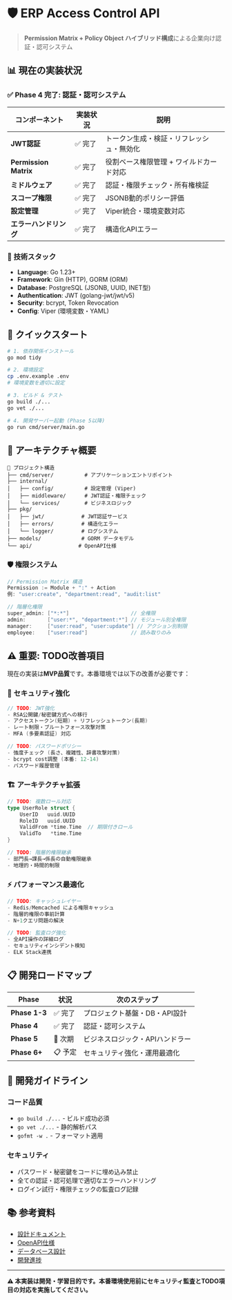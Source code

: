 # 🛡️ ERP Access Control API

> **Permission Matrix + Policy Object ハイブリッド構成**による企業向け認証・認可システム

## 📊 **現在の実装状況**

### ✅ **Phase 4 完了: 認証・認可システム**

| コンポーネント | 実装状況 | 説明 |
|---------------|----------|------|
| **JWT認証** | ✅ 完了 | トークン生成・検証・リフレッシュ・無効化 |
| **Permission Matrix** | ✅ 完了 | 役割ベース権限管理 + ワイルドカード対応 |
| **ミドルウェア** | ✅ 完了 | 認証・権限チェック・所有権検証 |
| **スコープ権限** | ✅ 完了 | JSONB動的ポリシー評価 |
| **設定管理** | ✅ 完了 | Viper統合・環境変数対応 |
| **エラーハンドリング** | ✅ 完了 | 構造化APIエラー |

### 🎯 **技術スタック**
- **Language**: Go 1.23+
- **Framework**: Gin (HTTP), GORM (ORM)
- **Database**: PostgreSQL (JSONB, UUID, INET型)
- **Authentication**: JWT (golang-jwt/jwt/v5)
- **Security**: bcrypt, Token Revocation
- **Config**: Viper (環境変数・YAML)

## 🚀 **クイックスタート**

```bash
# 1. 依存関係インストール
go mod tidy

# 2. 環境設定
cp .env.example .env
# 環境変数を適切に設定

# 3. ビルド & テスト
go build ./...
go vet ./...

# 4. 開発サーバー起動 (Phase 5以降)
go run cmd/server/main.go
```

## 🔧 **アーキテクチャ概要**

```
📁 プロジェクト構造
├── cmd/server/          # アプリケーションエントリポイント
├── internal/
│   ├── config/          # 設定管理 (Viper)
│   ├── middleware/      # JWT認証・権限チェック
│   └── services/        # ビジネスロジック
├── pkg/
│   ├── jwt/            # JWT認証サービス
│   ├── errors/         # 構造化エラー
│   └── logger/         # ログシステム
├── models/             # GORM データモデル
└── api/               # OpenAPI仕様
```

### 🛡️ **権限システム**

```go
// Permission Matrix 構造
Permission := Module + ":" + Action
例: "user:create", "department:read", "audit:list"

// 階層化権限
super_admin: ["*:*"]                    // 全権限
admin:       ["user:*", "department:*"] // モジュール別全権限
manager:     ["user:read", "user:update"] // アクション別制限
employee:    ["user:read"]              // 読み取りのみ
```

## ⚠️ **重要: TODO改善項目**

現在の実装は**MVP品質**です。本番環境では以下の改善が必要です：

### 🔐 **セキュリティ強化**
```go
// TODO: JWT強化
- RSA公開鍵/秘密鍵方式への移行
- アクセストークン(短期) + リフレッシュトークン(長期)
- レート制限・ブルートフォース攻撃対策
- MFA (多要素認証) 対応

// TODO: パスワードポリシー
- 強度チェック (長さ、複雑性、辞書攻撃対策)
- bcrypt cost調整 (本番: 12-14)
- パスワード履歴管理
```

### 🏗️ **アーキテクチャ拡張**
```go
// TODO: 複数ロール対応
type UserRole struct {
    UserID   uuid.UUID
    RoleID   uuid.UUID  
    ValidFrom *time.Time  // 期限付きロール
    ValidTo   *time.Time
}

// TODO: 階層的権限継承
- 部門長→課長→係長の自動権限継承
- 地理的・時間的制限
```

### ⚡ **パフォーマンス最適化**
```go
// TODO: キャッシュレイヤー
- Redis/Memcached による権限キャッシュ
- 階層的権限の事前計算
- N+1クエリ問題の解決

// TODO: 監査ログ強化
- 全API操作の詳細ログ
- セキュリティインシデント検知
- ELK Stack連携
```

## 📋 **開発ロードマップ**

| Phase | 状況 | 次のステップ |
|-------|------|-------------|
| **Phase 1-3** | ✅ 完了 | プロジェクト基盤・DB・API設計 |
| **Phase 4** | ✅ 完了 | 認証・認可システム |
| **Phase 5** | 🚧 次期 | ビジネスロジック・APIハンドラー |
| **Phase 6+** | 📋 予定 | セキュリティ強化・運用最適化 |

## 🤝 **開発ガイドライン**

### コード品質
- `go build ./...` - ビルド成功必須
- `go vet ./...` - 静的解析パス
- `gofmt -w .` - フォーマット適用

### セキュリティ
- パスワード・秘密鍵をコードに埋め込み禁止
- 全ての認証・認可処理で適切なエラーハンドリング
- ログイン試行・権限チェックの監査ログ記録

## 📚 **参考資料**

- [設計ドキュメント](docs/design/)
- [OpenAPI仕様](api/openapi.yaml)
- [データベース設計](docs/migration/)
- [開発進捗](docs/progress/README.md)

---

**⚠️ 本実装は開発・学習目的です。本番環境使用前にセキュリティ監査とTODO項目の対応を実施してください。**
